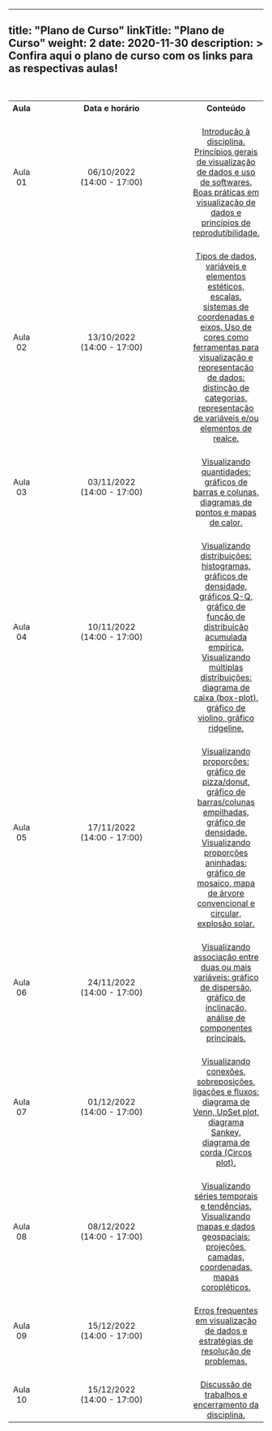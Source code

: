 
---
title: "Plano de Curso"
linkTitle: "Plano de Curso"
weight: 2
date: 2020-11-30
description: >
  Confira aqui o plano de curso com os links para as respectivas aulas!
---

<br>
<div align="center">
<table class="center" style="text-align:center; vertical-align:middle;">
  <tr>
    <th style="vertical-align:middle;"><strong>Aula</strong></th>
    <th style="vertical-align:middle;" width="310"><strong>Data e horário</strong></th>
	<th style="vertical-align:middle;"><strong>Conteúdo</strong></th>
  <tr>
  <td style="vertical-align:middle;">Aula 01</td>
  <td style="vertical-align:middle;">06/10/2022 <br>(14:00 - 17:00)</td>
  <td style="vertical-align:middle;"><a href="https://gene7010-dataviz.netlify.app/2022/sincronas/aula_01/"><br>Introdução à disciplina. Princípios gerais de visualização de dados e uso de softwares. Boas práticas em visualização de dados e princípios de reprodutibilidade.<br></a></td>
  <tr>
  <td style="vertical-align:middle;">Aula 02</td>
  <td style="vertical-align:middle;">13/10/2022 <br>(14:00 - 17:00)<br></td>
  <td style="vertical-align:middle;"><a href="https://gene7010-dataviz.netlify.app/2022/sincronas/aula_02"><br>Tipos de dados, variáveis e elementos estéticos, escalas, sistemas de coordenadas e eixos. Uso de cores como ferramentas para visualização e representação de dados: distinção de categorias, representação de variáveis e/ou elementos de realce.
<br></a></td>
  <tr>
  <td style="vertical-align:middle;">Aula 03</td>
  <td style="vertical-align:middle;">03/11/2022 <br>(14:00 - 17:00)</td>
  <td style="vertical-align:middle;"><a href="https://gene7010-dataviz.netlify.app/2022/sincronas/aula_03"><br>Visualizando quantidades: gráficos de barras e colunas, diagramas de pontos e mapas de calor.<br></a></td>
  <tr>
  <td style="vertical-align:middle;">Aula 04</td>
  <td style="vertical-align:middle;">10/11/2022 <br>(14:00 - 17:00)</td>
  <td style="vertical-align:middle;"><a href="https://gene7010-dataviz.netlify.app/2022/sincronas/aula_04"><br>Visualizando distribuições: histogramas, gráficos de densidade, gráficos Q-Q, gráfico de função de distribuição acumulada empírica. Visualizando múltiplas distribuições:  diagrama de caixa (box-plot), gráfico de violino, gráfico ridgeline.
<br></a></td>
  <tr>
  <td style="vertical-align:middle;">Aula 05</td>
  <td style="vertical-align:middle;">17/11/2022 <br>(14:00 - 17:00)</td>
  <td style="vertical-align:middle;"><a href="https://gene7010-dataviz.netlify.app/2022/sincronas/aula_05"><br>Visualizando proporções: gráfico de pizza/donut, gráfico de barras/colunas empilhadas, gráfico de densidade. Visualizando proporções aninhadas: gráfico de mosaico, mapa de árvore convencional e circular, explosão solar.
<br></a></td>
  <tr>
  <td style="vertical-align:middle;">Aula 06</td>
  <td style="vertical-align:middle;">24/11/2022 <br>(14:00 - 17:00)</td>
  <td style="vertical-align:middle;"><br><a href="https://gene7010-dataviz.netlify.app/2022/sincronas/aula_06">Visualizando associação entre duas ou mais variáveis: gráfico de dispersão, gráfico de inclinação, análise de componentes principais.</a><br></td>
  <tr>
  <td style="vertical-align:middle;">Aula 07</td>
  <td style="vertical-align:middle;">01/12/2022 <br>(14:00 - 17:00)</td>
  <td style="vertical-align:middle;"><br><a href="https://gene7010-dataviz.netlify.app/2022/sincronas/aula_07">Visualizando conexões, sobreposições, ligações e fluxos: diagrama de Venn, UpSet plot, diagrama Sankey, diagrama de corda (Circos plot).</a><br></td>
  <tr>
  <td style="vertical-align:middle;">Aula 08</td>
  <td style="vertical-align:middle;">08/12/2022 <br>(14:00 - 17:00)</td>
  <td style="vertical-align:middle;"><a href="https://gene7010-dataviz.netlify.app/2022/sincronas/aula_08"><br>Visualizando séries temporais e tendências. Visualizando mapas e dados geospaciais: projeções, camadas, coordenadas, mapas coropléticos.
<br></a></td>
  <tr>
  <td style="vertical-align:middle;">Aula 09</td>
  <td style="vertical-align:middle;">15/12/2022 <br>(14:00 - 17:00)</td>
  <td style="vertical-align:middle;"><a href="https://gene7010-dataviz.netlify.app/2022/sincronas/aula_09"><br>Erros frequentes em visualização de dados e estratégias de resolução de problemas.<br></a></td>
  <tr>
  <td style="vertical-align:middle;">Aula 10</td>
  <td style="vertical-align:middle;">15/12/2022 <br>(14:00 - 17:00)</td>
  <td style="vertical-align:middle;"><a href="https://gene7010-dataviz.netlify.app/2022/sincronas/aula_10"><br>Discussão de trabalhos e encerramento da disciplina.<br><a></td>
  </table>
  </div>

	

